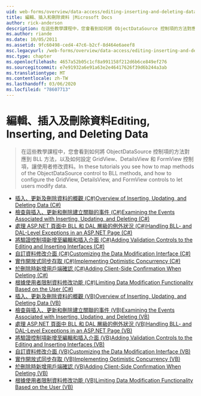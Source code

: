 ```yaml
---
uid: web-forms/overview/data-access/editing-inserting-and-deleting-data/index
title: 編輯、插入和刪除資料 |Microsoft Docs
author: rick-anderson
description: 在這些教學課程中，您會看到如何將 ObjectDataSource 控制項的方法對應到 BLL 方法，以及如何設定 GridView、DetailsView 和 FormView 共同 。
ms.author: riande
ms.date: 10/05/2011
ms.assetid: 9fc60498-ced4-47c6-b2cf-8d464e6aeef8
msc.legacyurl: /web-forms/overview/data-access/editing-inserting-and-deleting-data
msc.type: chapter
ms.openlocfilehash: 4657a52b05c1cf8a991158f212d6b6ce849ef276
ms.sourcegitcommit: e7e91932a6e91a63e2e46417626f39d6b244a3ab
ms.translationtype: MT
ms.contentlocale: zh-TW
ms.lasthandoff: 03/06/2020
ms.locfileid: "78607713"
---
```

# <a name="editing-inserting-and-deleting-data"></a><span data-ttu-id="4a848-103">編輯、插入及刪除資料</span><span class="sxs-lookup"><span data-stu-id="4a848-103">Editing, Inserting, and Deleting Data</span></span>

> <span data-ttu-id="4a848-104">在這些教學課程中，您會看到如何將 ObjectDataSource 控制項的方法對應到 BLL 方法，以及如何設定 GridView、DetailsView 和 FormView 控制項，讓使用者修改資料。</span><span class="sxs-lookup"><span data-stu-id="4a848-104">In these tutorials you see how to map methods of the ObjectDataSource control to BLL methods, and how to configure the GridView, DetailsView, and FormView controls to let users modify data.</span></span>

- [<span data-ttu-id="4a848-105">插入、更新及刪除資料的概觀 (C#)</span><span class="sxs-lookup"><span data-stu-id="4a848-105">Overview of Inserting, Updating, and Deleting Data (C#)</span></span>](an-overview-of-inserting-updating-and-deleting-data-cs.md)
- [<span data-ttu-id="4a848-106">檢查與插入、更新和刪除建立關聯的事件 (C#)</span><span class="sxs-lookup"><span data-stu-id="4a848-106">Examining the Events Associated with Inserting, Updating, and Deleting (C#)</span></span>](examining-the-events-associated-with-inserting-updating-and-deleting-cs.md)
- [<span data-ttu-id="4a848-107">處理 ASP.NET 頁面中 BLL 和 DAL 層級的例外狀況 (C#)</span><span class="sxs-lookup"><span data-stu-id="4a848-107">Handling BLL- and DAL-Level Exceptions in an ASP.NET Page (C#)</span></span>](handling-bll-and-dal-level-exceptions-in-an-asp-net-page-cs.md)
- [<span data-ttu-id="4a848-108">將驗證控制項新增至編輯和插入介面 (C#)</span><span class="sxs-lookup"><span data-stu-id="4a848-108">Adding Validation Controls to the Editing and Inserting Interfaces (C#)</span></span>](adding-validation-controls-to-the-editing-and-inserting-interfaces-cs.md)
- [<span data-ttu-id="4a848-109">自訂資料修改介面 (C#)</span><span class="sxs-lookup"><span data-stu-id="4a848-109">Customizing the Data Modification Interface (C#)</span></span>](customizing-the-data-modification-interface-cs.md)
- [<span data-ttu-id="4a848-110">實作開放式同步存取 (C#)</span><span class="sxs-lookup"><span data-stu-id="4a848-110">Implementing Optimistic Concurrency (C#)</span></span>](implementing-optimistic-concurrency-cs.md)
- [<span data-ttu-id="4a848-111">於刪除時新增用戶端確認 (C#)</span><span class="sxs-lookup"><span data-stu-id="4a848-111">Adding Client-Side Confirmation When Deleting (C#)</span></span>](adding-client-side-confirmation-when-deleting-cs.md)
- [<span data-ttu-id="4a848-112">根據使用者限制資料修改功能 (C#)</span><span class="sxs-lookup"><span data-stu-id="4a848-112">Limiting Data Modification Functionality Based on the User (C#)</span></span>](limiting-data-modification-functionality-based-on-the-user-cs.md)
- [<span data-ttu-id="4a848-113">插入、更新及刪除資料的概觀 (VB)</span><span class="sxs-lookup"><span data-stu-id="4a848-113">Overview of Inserting, Updating, and Deleting Data (VB)</span></span>](an-overview-of-inserting-updating-and-deleting-data-vb.md)
- [<span data-ttu-id="4a848-114">檢查與插入、更新和刪除建立關聯的事件 (VB)</span><span class="sxs-lookup"><span data-stu-id="4a848-114">Examining the Events Associated with Inserting, Updating, and Deleting (VB)</span></span>](examining-the-events-associated-with-inserting-updating-and-deleting-vb.md)
- [<span data-ttu-id="4a848-115">處理 ASP.NET 頁面中 BLL 和 DAL 層級的例外狀況 (VB)</span><span class="sxs-lookup"><span data-stu-id="4a848-115">Handling BLL- and DAL-Level Exceptions in an ASP.NET Page (VB)</span></span>](handling-bll-and-dal-level-exceptions-in-an-asp-net-page-vb.md)
- [<span data-ttu-id="4a848-116">將驗證控制項新增至編輯和插入介面 (VB)</span><span class="sxs-lookup"><span data-stu-id="4a848-116">Adding Validation Controls to the Editing and Inserting Interfaces (VB)</span></span>](adding-validation-controls-to-the-editing-and-inserting-interfaces-vb.md)
- [<span data-ttu-id="4a848-117">自訂資料修改介面 (VB)</span><span class="sxs-lookup"><span data-stu-id="4a848-117">Customizing the Data Modification Interface (VB)</span></span>](customizing-the-data-modification-interface-vb.md)
- [<span data-ttu-id="4a848-118">實作開放式同步存取 (VB)</span><span class="sxs-lookup"><span data-stu-id="4a848-118">Implementing Optimistic Concurrency (VB)</span></span>](implementing-optimistic-concurrency-vb.md)
- [<span data-ttu-id="4a848-119">於刪除時新增用戶端確認 (VB)</span><span class="sxs-lookup"><span data-stu-id="4a848-119">Adding Client-Side Confirmation When Deleting (VB)</span></span>](adding-client-side-confirmation-when-deleting-vb.md)
- [<span data-ttu-id="4a848-120">根據使用者限制資料修改功能 (VB)</span><span class="sxs-lookup"><span data-stu-id="4a848-120">Limiting Data Modification Functionality Based on the User (VB)</span></span>](limiting-data-modification-functionality-based-on-the-user-vb.md)
